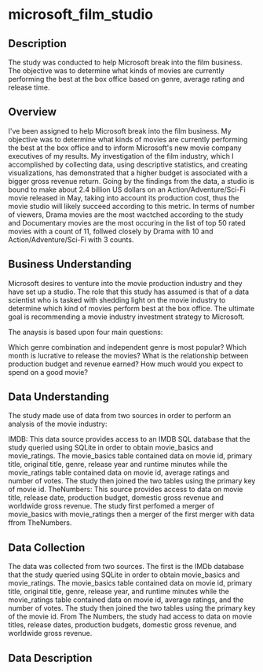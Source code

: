 # microsoft_film_studio
## Description 
The study was conducted to help Microsoft break into the film business. The objective was to determine what kinds of movies are currently performing the best at the box office based on genre, average rating and release time.
## Overview
I've been assigned to help Microsoft break into the film business. My objective was to determine what kinds of movies are currently performing the best at the box office and to inform Microsoft's new movie company executives of my results. My investigation of the film industry, which I accomplished by collecting data, using descriptive statistics, and creating visualizations, has demonstrated that a higher budget is associated with a bigger gross revenue return. Going by the findings from the data, a studio is bound to make about 2.4 billion US dollars on an Action/Adventure/Sci-Fi movie released in May, taking into account its production cost, thus the movie studio will likely succeed according to this metric. In terms of number of viewers, Drama movies are the most wactched according to the study and Documentary movies are the most occuring in the list of top 50 rated movies with a count of 11, follwed closely by Drama with 10 and Action/Adventure/Sci-Fi with 3 counts.
## Business Understanding
Microsoft desires to venture into the movie production industry and they have set up a studio. The role that this study has assumed is that of a data scientist who is tasked with shedding light on the movie industry to determine which kind of movies perform best at the box office. The ultimate goal is recommending a movie industry investment strategy to Microsoft.

The anaysis is based upon four main questions:

Which genre combination and independent genre is most popular?
Which month is lucrative to release the movies?
What is the relationship between production budget and revenue earned?
How much would you expect to spend on a good movie?
## Data Understanding
The study made use of data from two sources in order to perform an analysis of the movie industry:

IMDB: This data source provides access to an IMDB SQL database that the study queried using SQLite in order to obtain movie_basics and movie_ratings. The movie_basics table contained data on movie id, primary title, original title, genre, release year and runtime minutes while the movie_ratings table contained data on movie id, average ratings and number of votes. The study then joined the two tables using the primary key of movie id.
TheNumbers: This source provides access to data on movie title, release date, production budget, domestic gross revenue and worldwide gross revenue.
The study first perfomed a merger of movie_basics with movie_ratings then a merger of the first merger with data ffrom TheNumbers.
## Data Collection
The data was collected from two sources. The first is the IMDb database that the study queried using SQLite in order to obtain movie_basics and movie_ratings. The movie_basics table contained data on movie id, primary title, original title, genre, release year, and runtime minutes while the movie_ratings table contained data on movie id, average ratings, and the number of votes. The study then joined the two tables using the primary key of the movie id. From The Numbers, the study had access to data on movie titles, release dates, production budgets, domestic gross revenue, and worldwide gross revenue.
## Data Description

